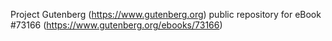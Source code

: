 Project Gutenberg (https://www.gutenberg.org) public repository
for eBook #73166 (https://www.gutenberg.org/ebooks/73166)
